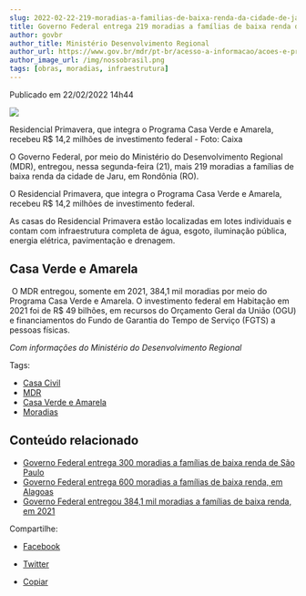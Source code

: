 ```yaml
---
slug: 2022-02-22-219-moradias-a-familias-de-baixa-renda-da-cidade-de-jaru-em-rondonia
title: Governo Federal entrega 219 moradias a famílias de baixa renda da cidade de Jaru (RO)
author: govbr
author_title: Ministério Desenvolvimento Regional
author_url: https://www.gov.br/mdr/pt-br/acesso-a-informacao/acoes-e-programas
author_image_url: /img/nossobrasil.png
tags: [obras, moradias, infraestrutura]
---
```


Publicado em 22/02/2022 14h44

![ ](https://www.gov.br/casacivil/pt-br/assuntos/noticias/2022/fevereiro/governo-federal-entrega-219-moradias-a-familias-de-baixa-renda-da-cidade-de-jaru-em-rondonia/26553986-19a6-4917-9d5a-ca965ee02d4f.jpeg/@@images/785fe02d-1f78-4292-8bd8-0b80b013f666.jpeg)

Residencial Primavera, que integra o Programa Casa Verde e Amarela, recebeu R$ 14,2 milhões de investimento federal - Foto: Caixa

O Governo Federal, por meio do Ministério do Desenvolvimento Regional (MDR), entregou, nessa segunda-feira (21), mais 219 moradias a famílias de baixa renda da cidade de Jaru, em Rondônia (RO).

O Residencial Primavera, que integra o Programa Casa Verde e Amarela, recebeu R$ 14,2 milhões de investimento federal.
<!--` `truncate` `-->
As casas do Residencial Primavera estão localizadas em lotes individuais e contam com infraestrutura completa de água, esgoto, iluminação pública, energia elétrica, pavimentação e drenagem.

## Casa Verde e Amarela

 O MDR entregou, somente em 2021, 384,1 mil moradias por meio do Programa Casa Verde e Amarela. O investimento federal em Habitação em 2021 foi de R$ 49 bilhões, em recursos do Orçamento Geral da União (OGU) e financiamentos do Fundo de Garantia do Tempo de Serviço (FGTS) a pessoas físicas.


_Com informações do Ministério do Desenvolvimento Regional_

Tags: 
 - [Casa Civil](https://www.gov.br/casacivil/pt-br/@@search?Subject%3Alist=Casa%20Civil)
 - [MDR](https://www.gov.br/casacivil/pt-br/@@search?Subject%3Alist=MDR)
 - [Casa Verde e Amarela](https://www.gov.br/casacivil/pt-br/@@search?Subject%3Alist=Casa%20Verde%20e%20Amarela)
 - [Moradias](https://www.gov.br/casacivil/pt-br/@@search?Subject%3Alist=Moradias)

## Conteúdo relacionado

*   [Governo Federal entrega 300 moradias a famílias de baixa renda de São Paulo](https://www.gov.br/casacivil/pt-br/assuntos/noticias/2022/fevereiro/governo-federal-entrega-300-moradias-a-familias-de-baixa-renda-de-sao-paulo)
*   [Governo Federal entrega 600 moradias a famílias de baixa renda, em Alagoas](https://www.gov.br/casacivil/pt-br/assuntos/noticias/2022/fevereiro/governo-federal-entrega-600-moradias-a-familias-de-baixa-renda-em-alagoas)
*   [Governo Federal entregou 384,1 mil moradias a famílias de baixa renda, em 2021](https://www.gov.br/casacivil/pt-br/assuntos/noticias/2022/janeiro/governo-federal-entregou-384-1-mil-moradias-a-familias-de-baixa-renda-em-2021)

Compartilhe: 
*    [Facebook](https://www.facebook.com/sharer.php?u=https://www.gov.br/casacivil/pt-br/assuntos/noticias/2022/fevereiro/governo-federal-entrega-219-moradias-a-familias-de-baixa-renda-da-cidade-de-jaru-em-rondonia)
*    [Twitter](https://twitter.com/share?text=Governo%20Federal%20entrega%20219%20moradias%20a%20fam%C3%ADlias%20de%20baixa%20renda%20da%20cidade%20de%20Jaru%20%28RO%29&url=https://www.gov.br/casacivil/resolveuid/1145bf9cfb7b4ceb9c8270c64645528c)

*   [Copiar](https://www.gov.br/casacivil/pt-br/assuntos/noticias/2022/fevereiro/governo-federal-entrega-219-moradias-a-familias-de-baixa-renda-da-cidade-de-jaru-em-rondonia)


